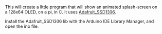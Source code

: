 This will create a little program that will show an animated splash-screen on a 128x64 OLED, on a pi, in C. It uses [Adafruit_SSD1306](https://github.com/adafruit/Adafruit_SSD1306).

Install the Adafruit_SSD1306 lib with the Arduino IDE Library Manager, and open the ino file.
